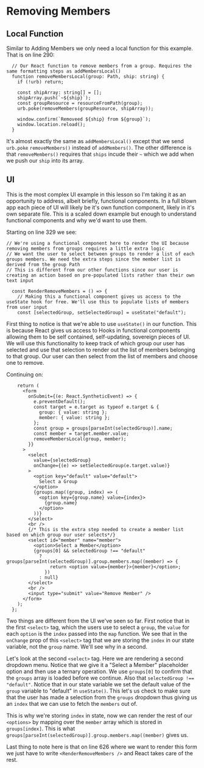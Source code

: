 # Removing Members

## Local Function

Similar to Adding Members we only need a local function for this example. That is on line 290:

```
  // Our React function to remove members from a group. Requires the same formatting steps as addMembersLocal()
  function removeMembersLocal(group: Path, ship: string) {
    if (!urb) return;

    const shipArray: string[] = [];
    shipArray.push(`~${ship}`);
    const groupResource = resourceFromPath(group);
    urb.poke(removeMembers(groupResource, shipArray));

    window.confirm(`Removeed ${ship} from ${group}`);
    window.location.reload();
  }
```

It's almost exactly the same as `addMembersLocal()` except that we send `urb.poke` `removeMembers()` instead of `addMembers()`. The other difference is that `removeMembers()` requires that `ships` incude their `~` which we add when we push our `ship` into its array.

## UI

This is the most complex UI example in this lesson so I'm taking it as an opportunity to address, albeit briefly, functional components. In a full blown app each piece of UI will likely be it's own function component, likely in it's own separate file. This is a scaled down example but enough to understand functional components and why we'd want to use them.

Starting on line 329 we see:

```
// We're using a functional component here to render the UI because removing members from groups requires a little extra logic
// We want the user to select between groups to render a list of each groups members. We need the extra steps since the member list is derived from the group Path
// This is different from our other functions since our user is creating an action based on pre-populated lists rather than their own text input

  const RenderRemoveMembers = () => {
    // Making this a functional component gives us access to the useState hook for free. We'll use this to populate lists of members from user input
    const [selectedGroup, setSelectedGroup] = useState("default");

```

First thing to notice is that we're able to use `useState()` in our function. This is because React gives us access to Hooks in functional components allowing them to be self contained, self-updating, sovereign pieces of UI. We will use this functionality to keep track of which group our user has selected and use that selection to render out the list of members belonging to that group. Our user can then select from the list of members and choose one to remove.

Continuing on:

```
    return (
      <form
        onSubmit={(e: React.SyntheticEvent) => {
          e.preventDefault();
          const target = e.target as typeof e.target & {
            group: { value: string };
            member: { value: string };
          };
          const group = groups[parseInt(selectedGroup)].name;
          const member = target.member.value;
          removeMembersLocal(group, member);
        }}
      >
        <select
          value={selectedGroup}
          onChange={(e) => setSelectedGroup(e.target.value)}
        >
          <option key="default" value="default">
            Select a Group
          </option>
          {groups.map((group, index) => (
            <option key={group.name} value={index}>
              {group.name}
            </option>
          ))}
        </select>
        <br />
        {/* This is the extra step needed to create a member list based on which group our user selects*/}
        <select id="member" name="member">
          <option>Select a Member</option>
          {groups[0] && selectedGroup !== "default"
            ? groups[parseInt(selectedGroup)].group.members.map((member) => {
                return <option value={member}>{member}</option>;
              })
            : null}
        </select>
        <br />
        <input type="submit" value="Remove Member" />
      </form>
    );
  };
```

Two things are different from the UI we've seen so far. First notice that in the first `<select>` tag, which the users use to select a `group`, the `value` for each `option` is the `index` passed into the `map` function. We see that in the `onChange` prop of this `<select>` tag that we are storing the `index` in our state variable, not the `group` name. We'll see why in a second.

Let's look at the second `<select>` tag. Here we are rendering a second dropdown menu. Notice that we give it a "Select a Member" placeholder option and then use a ternary operation. We use `groups[0]` to confirm that the `groups` array is loaded before we continue. Also that `selectedGroup !== "default"`. Notice that in our state variable we set the default value of the `group` variable to "default" in `useState()`. This let's us check to make sure that the user has made a selection from the `groups` dropdown thus giving us an `index` that we can use to fetch the `members` out of.

This is why we're storing `index` in state, now we can render the rest of our `<options>` by mapping over the `member` array which is stored in `groups[index]`. This is what `groups[parseInt(selectedGroup)].group.members.map((member)` gives us.

Last thing to note here is that on line 626 where we want to render this form we just have to write `<RenderRemoveMembers />` and React takes care of the rest.
